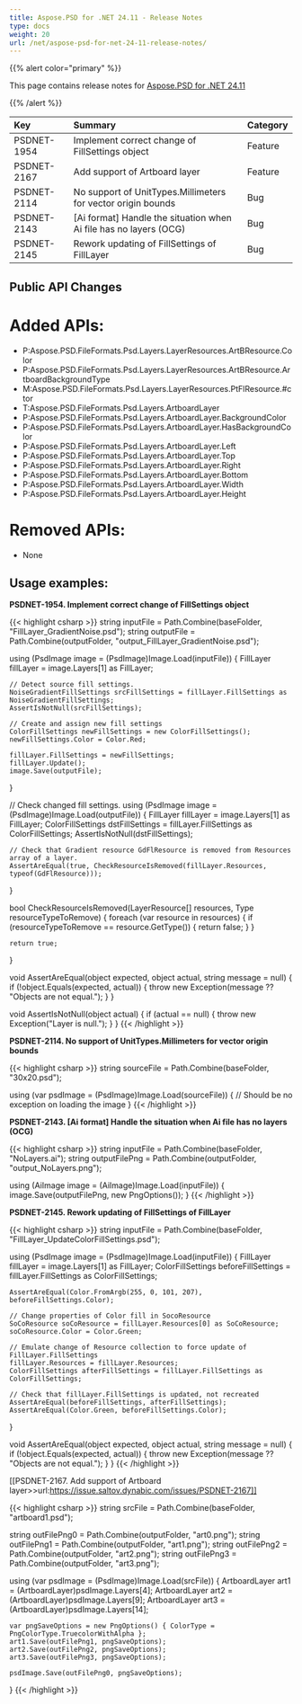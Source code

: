 ```yaml
---
title: Aspose.PSD for .NET 24.11 - Release Notes
type: docs
weight: 20
url: /net/aspose-psd-for-net-24-11-release-notes/
---
```


{{% alert color="primary" %}}

This page contains release notes for [Aspose.PSD for .NET 24.11](https://www.nuget.org/packages/Aspose.PSD/)

{{% /alert %}}

| **Key**     | **Summary**                                                            | **Category** |
|:------------|:-----------------------------------------------------------------------|:-------------|
| PSDNET-1954 | Implement correct change of FillSettings object                        | Feature      |
| PSDNET-2167 | Add support of Artboard layer                                          | Feature      |
| PSDNET-2114 | No support of UnitTypes.Millimeters for vector origin bounds           | Bug          |
| PSDNET-2143 | [Ai format] Handle the situation when Ai file has no layers (OCG)      | Bug          |
| PSDNET-2145 | Rework updating of FillSettings of FillLayer                           | Bug          |

## **Public API Changes**

# **Added APIs:**
- P:Aspose.PSD.FileFormats.Psd.Layers.LayerResources.ArtBResource.Color
- P:Aspose.PSD.FileFormats.Psd.Layers.LayerResources.ArtBResource.ArtboardBackgroundType
- M:Aspose.PSD.FileFormats.Psd.Layers.LayerResources.PtFlResource.#ctor
- T:Aspose.PSD.FileFormats.Psd.Layers.ArtboardLayer
- P:Aspose.PSD.FileFormats.Psd.Layers.ArtboardLayer.BackgroundColor
- P:Aspose.PSD.FileFormats.Psd.Layers.ArtboardLayer.HasBackgroundColor
- P:Aspose.PSD.FileFormats.Psd.Layers.ArtboardLayer.Left
- P:Aspose.PSD.FileFormats.Psd.Layers.ArtboardLayer.Top
- P:Aspose.PSD.FileFormats.Psd.Layers.ArtboardLayer.Right
- P:Aspose.PSD.FileFormats.Psd.Layers.ArtboardLayer.Bottom
- P:Aspose.PSD.FileFormats.Psd.Layers.ArtboardLayer.Width
- P:Aspose.PSD.FileFormats.Psd.Layers.ArtboardLayer.Height

# **Removed APIs:**
- None

## **Usage examples:**

**PSDNET-1954. Implement correct change of FillSettings object**

{{< highlight csharp >}}
string inputFile = Path.Combine(baseFolder, "FillLayer_GradientNoise.psd");
string outputFile = Path.Combine(outputFolder, "output_FillLayer_GradientNoise.psd");

using (PsdImage image = (PsdImage)Image.Load(inputFile))
{
FillLayer fillLayer = image.Layers[1] as FillLayer;

    // Detect source fill settings.
    NoiseGradientFillSettings srcFillSettings = fillLayer.FillSettings as NoiseGradientFillSettings;
    AssertIsNotNull(srcFillSettings);

    // Create and assign new fill settings
    ColorFillSettings newFillSettings = new ColorFillSettings();
    newFillSettings.Color = Color.Red;

    fillLayer.FillSettings = newFillSettings;
    fillLayer.Update();
    image.Save(outputFile);
}

// Check changed fill settings.
using (PsdImage image = (PsdImage)Image.Load(outputFile))
{
FillLayer fillLayer = image.Layers[1] as FillLayer;
ColorFillSettings dstFillSettings = fillLayer.FillSettings as ColorFillSettings;
AssertIsNotNull(dstFillSettings);

    // Check that Gradient resource GdFlResource is removed from Resources array of a layer.
    AssertAreEqual(true, CheckResourceIsRemoved(fillLayer.Resources, typeof(GdFlResource)));
}

bool CheckResourceIsRemoved(LayerResource[] resources, Type resourceTypeToRemove)
{
foreach (var resource in resources)
{
if (resourceTypeToRemove == resource.GetType())
{
return false;
}
}

    return true;
}

void AssertAreEqual(object expected, object actual, string message = null)
{
if (!object.Equals(expected, actual))
{
throw new Exception(message ?? "Objects are not equal.");
}
}

void AssertIsNotNull(object actual)
{
if (actual == null)
{
throw new Exception("Layer is null.");
}
}
{{< /highlight >}}

**PSDNET-2114. No support of UnitTypes.Millimeters for vector origin bounds**

{{< highlight csharp >}}
string sourceFile = Path.Combine(baseFolder, "30x20.psd");

using (var psdImage = (PsdImage)Image.Load(sourceFile))
{
// Should be no exception on loading the image
}
{{< /highlight >}}

**PSDNET-2143. [Ai format] Handle the situation when Ai file has no layers (OCG)**

{{< highlight csharp >}}
string inputFile = Path.Combine(baseFolder, "NoLayers.ai");
string outputFilePng = Path.Combine(outputFolder, "output_NoLayers.png");

using (AiImage image = (AiImage)Image.Load(inputFile))
{
image.Save(outputFilePng, new PngOptions());
}
{{< /highlight >}}

**PSDNET-2145. Rework updating of FillSettings of FillLayer**

{{< highlight csharp >}}
string inputFile = Path.Combine(baseFolder, "FillLayer_UpdateColorFillSettings.psd");

using (PsdImage image = (PsdImage)Image.Load(inputFile))
{
FillLayer fillLayer = image.Layers[1] as FillLayer;
ColorFillSettings beforeFillSettings = fillLayer.FillSettings as ColorFillSettings;

    AssertAreEqual(Color.FromArgb(255, 0, 101, 207), beforeFillSettings.Color);

    // Change properties of Color fill in SocoResource
    SoCoResource soCoResource = fillLayer.Resources[0] as SoCoResource;
    soCoResource.Color = Color.Green;

    // Emulate change of Resource collection to force update of FillLayer.FillSettings
    fillLayer.Resources = fillLayer.Resources;
    ColorFillSettings afterFillSettings = fillLayer.FillSettings as ColorFillSettings;

    // Check that fillLayer.FillSettings is updated, not recreated
    AssertAreEqual(beforeFillSettings, afterFillSettings);
    AssertAreEqual(Color.Green, beforeFillSettings.Color);
}

void AssertAreEqual(object expected, object actual, string message = null)
{
if (!object.Equals(expected, actual))
{
throw new Exception(message ?? "Objects are not equal.");
}
}
{{< /highlight >}}

[[PSDNET-2167. Add support of Artboard layer>>url:https://issue.saltov.dynabic.com/issues/PSDNET-2167]]

{{< highlight csharp >}}
string srcFile = Path.Combine(baseFolder, "artboard1.psd");

string outFilePng0 = Path.Combine(outputFolder, "art0.png");
string outFilePng1 = Path.Combine(outputFolder, "art1.png");
string outFilePng2 = Path.Combine(outputFolder, "art2.png");
string outFilePng3 = Path.Combine(outputFolder, "art3.png");

using (var psdImage = (PsdImage)Image.Load(srcFile))
{
ArtboardLayer art1 = (ArtboardLayer)psdImage.Layers[4];
ArtboardLayer art2 = (ArtboardLayer)psdImage.Layers[9];
ArtboardLayer art3 = (ArtboardLayer)psdImage.Layers[14];

    var pngSaveOptions = new PngOptions() { ColorType = PngColorType.TruecolorWithAlpha };
    art1.Save(outFilePng1, pngSaveOptions);
    art2.Save(outFilePng2, pngSaveOptions);
    art3.Save(outFilePng3, pngSaveOptions);

    psdImage.Save(outFilePng0, pngSaveOptions);
}
{{< /highlight >}}